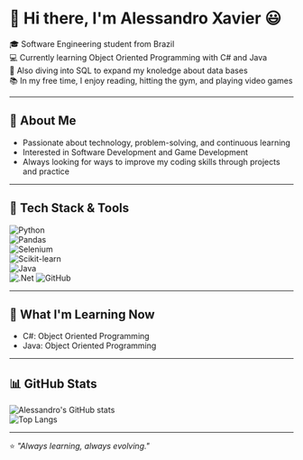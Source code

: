 # 👋 Hi there, I'm Alessandro Xavier 😃  

🎓 Software Engineering student from Brazil  
💻 Currently learning Object Oriented Programming with C# and Java  
🌱 Also diving into SQL to expand my knoledge about data bases  
📚 In my free time, I enjoy reading, hitting the gym, and playing video games

---

## 🔹 About Me
- Passionate about technology, problem-solving, and continuous learning  
- Interested in Software Development and Game Development
- Always looking for ways to improve my coding skills through projects and practice  

---

## 🚀 Tech Stack & Tools  
![Python](https://img.shields.io/badge/Python-14354C?style=flat&logo=python&logoColor=white)  
![Pandas](https://img.shields.io/badge/Pandas-150458?style=for-the-badge&logo=pandas&logoColor=white)  
![Selenium](https://img.shields.io/badge/Selenium-43B02A?style=for-the-badge&logo=selenium&logoColor=white)  
![Scikit-learn](https://img.shields.io/badge/Scikit--learn-F7931E?style=for-the-badge&logo=scikitlearn&logoColor=white)  
![Java](https://img.shields.io/badge/Java-ED8B00?style=flat&logo=openjdk&logoColor=white)  
![.Net](https://img.shields.io/badge/.NET-512BD4?style=flat&logo=.net&logoColor=white)
![GitHub](https://img.shields.io/badge/GitHub-181717?style=flat&logo=github&logoColor=white)

---

## 📌 What I'm Learning Now
- C#: Object Oriented Programming
- Java: Object Oriented Programming  

---

## 📊 GitHub Stats  
![Alessandro's GitHub stats](https://github-readme-stats.vercel.app/api?username=AM-Xavier&show_icons=true&theme=radical)  
![Top Langs](https://github-readme-stats.vercel.app/api/top-langs/?username=AM-Xavier&layout=compact&theme=radical)  

---

⭐ *"Always learning, always evolving."*
